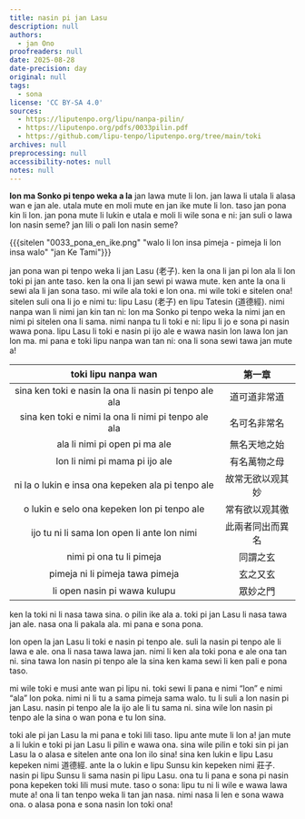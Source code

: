 ```yaml
---
title: nasin pi jan Lasu
description: null
authors:
  - jan Ono
proofreaders: null
date: 2025-08-28
date-precision: day
original: null
tags:
  - sona
license: 'CC BY-SA 4.0'
sources:
  - https://liputenpo.org/lipu/nanpa-pilin/
  - https://liputenpo.org/pdfs/0033pilin.pdf
  - https://github.com/lipu-tenpo/liputenpo.org/tree/main/toki
archives: null
preprocessing: null
accessibility-notes: null
notes: null
---
```


**lon ma Sonko pi tenpo weka a la** jan lawa mute li lon. jan lawa li utala li alasa wan e jan ale. utala mute en moli mute en jan ike mute li lon. taso jan pona kin li lon. jan pona mute li lukin e utala e moli li wile sona e ni: jan suli o lawa lon nasin seme? jan lili o pali lon nasin seme?

{{{sitelen "0033_pona_en_ike.png" "walo li lon insa pimeja - pimeja li lon insa walo" "jan Ke Tami"}}} 

jan pona wan pi tenpo weka li jan Lasu (老子). ken la ona li jan pi lon ala li lon toki pi jan ante taso. ken la ona li jan sewi pi wawa mute. ken ante la ona li sewi ala li jan sona taso. mi wile ala toki e lon ona. mi wile toki e sitelen ona! sitelen suli ona li jo e nimi tu: lipu Lasu (老子) en lipu Tatesin (道德經). nimi nanpa wan li nimi jan kin tan ni: lon ma Sonko pi tenpo weka la nimi jan en nimi pi sitelen ona li sama. nimi nanpa tu li toki e ni: lipu li jo e sona pi nasin wawa pona. lipu Lasu li toki e nasin pi ijo ale e wawa nasin lon lawa lon jan lon ma. mi pana e toki lipu nanpa wan tan ni: ona li sona sewi tawa jan mute a!

|                   toki lipu nanpa wan                  |      第一章      |
|:------------------------------------------------------:|:----------------:|
| sina ken toki e nasin la ona li nasin pi tenpo ale ala | 道可道非常道     |
| sina ken toki e nimi la ona li nimi pi tenpo ale ala   | 名可名非常名     |
| ala li nimi pi open pi ma ale                          | 無名天地之始     |
| lon li nimi pi mama pi ijo ale                         | 有名萬物之母     |
| ni la o lukin e insa ona kepeken ala pi tenpo ale      | 故常无欲以观其妙 |
| o lukin e selo ona kepeken lon pi tenpo ale            | 常有欲以观其徼   |
| ijo tu ni li sama lon open li ante lon nimi            | 此兩者同出而異名 |
| nimi pi ona tu li pimeja                               | 同謂之玄         |
| pimeja ni li pimeja tawa pimeja                        | 玄之又玄         |
| li open nasin pi wawa kulupu                           | 眾妙之門         |


ken la toki ni li nasa tawa sina. o pilin ike ala a. toki pi jan Lasu li nasa tawa jan ale. nasa ona li pakala ala. mi pana e sona pona.

lon open la jan Lasu li toki e nasin pi tenpo ale. suli la nasin pi tenpo ale li lawa e ale. ona li nasa tawa lawa jan. nimi li ken ala toki pona e ale ona tan ni. sina tawa lon nasin pi tenpo ale la sina ken kama sewi li ken pali e pona taso.

mi wile toki e musi ante wan pi lipu ni. toki sewi li pana e nimi “lon” e nimi “ala” lon poka. nimi ni li tu a sama pimeja sama walo. tu li suli a lon nasin pi jan Lasu. nasin pi tenpo ale la ijo ale li tu sama ni. sina wile lon nasin pi tenpo ale la sina o wan pona e tu lon sina.

toki ale pi jan Lasu la mi pana e toki lili taso. lipu ante mute li lon a! jan mute a li lukin e toki pi jan Lasu li pilin e wawa ona. sina wile pilin e toki sin pi jan Lasu la o alasa e sitelen ante ona lon ilo sina! sina ken lukin e lipu Lasu kepeken nimi 道德經. ante la o lukin e lipu Sunsu kin kepeken nimi 莊子. nasin pi lipu Sunsu li sama nasin pi lipu Lasu. ona tu li pana e sona pi nasin pona kepeken toki lili musi mute. taso o sona: lipu tu ni li wile e wawa lawa mute a! ona li tan tenpo weka li tan jan nasa. nimi nasa li len e sona wawa ona. o alasa pona e sona nasin lon toki ona!
